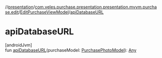 //[presentation](../../../index.md)/[com.veles.purchase.presentation.presentation.mvvm.purchase.edit](../index.md)/[EditPurchaseViewModel](index.md)/[apiDatabaseURL](api-database-u-r-l.md)

# apiDatabaseURL

[androidJvm]\
fun [apiDatabaseURL](api-database-u-r-l.md)(purchaseModel: [PurchasePhotoModel](../../../../domain/domain/com.veles.purchase.domain.model.purchase/-purchase-photo-model/index.md)): [Any](https://kotlinlang.org/api/latest/jvm/stdlib/kotlin/-any/index.html)
